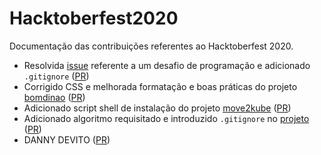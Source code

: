 # Hacktoberfest2020
Documentação das contribuições referentes ao Hacktoberfest 2020.

 - Resolvida [issue](https://github.com/mahakmandlecha/LeetCoding-Challenge/issues/16) referente a um desafio de programação e adicionado `.gitignore` ([PR](https://github.com/mahakmandlecha/LeetCoding-Challenge/pull/20))
- Corrigido CSS e melhorada formatação e boas práticas do projeto [bomdinao](https://github.com/felipesabino/bomdianao) ([PR](https://github.com/felipesabino/bomdianao/pull/4))
- Adicionado script shell de instalação do projeto [move2kube](https://github.com/konveyor/move2kube) ([PR](https://github.com/konveyor/move2kube/pull/24))
- Adicionado algoritmo requisitado e introduzido `.gitignore` no [projeto](https://github.com/mahakmandlecha/LeetCoding-Challenge) ([PR](https://github.com/mahakmandlecha/LeetCoding-Challenge/pull/20))
- DANNY DEVITO ([PR](https://github.com/themonkeyhacker/Hacktober-Challenges/pull/42))
